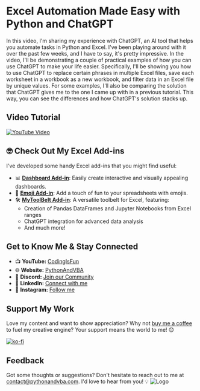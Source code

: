 # Excel Automation Made Easy with Python and ChatGPT 
In this video, I'm sharing my experience with ChatGPT, an AI tool that helps you automate tasks in Python and Excel. I've been playing around with it over the past few weeks, and I have to say, it's pretty impressive.
In the video, I'll be demonstrating a couple of practical examples of how you can use ChatGPT to make your life easier. Specifically, I'll be showing you how to use ChatGPT to replace certain phrases in multiple Excel files, save each worksheet in a workbook as a new workbook, and filter data in an Excel file by unique values.
For some examples, I'll also be comparing the solution that ChatGPT gives me to the one I came up with in a previous tutorial. This way, you can see the differences and how ChatGPT's solution stacks up.

## Video Tutorial
[![YouTube Video](https://img.youtube.com/vi/mMkVdlHXcjo/0.jpg)](https://youtu.be/mMkVdlHXcjo)



## 🤓 Check Out My Excel Add-ins
I've developed some handy Excel add-ins that you might find useful:

- 📊 **[Dashboard Add-in](https://pythonandvba.com/grafly)**: Easily create interactive and visually appealing dashboards.
- 🤪 **[Emoji Add-in](https://pythonandvba.com/emojify)**: Add a touch of fun to your spreadsheets with emojis.
- 🛠️ **[MyToolBelt Add-in](https://pythonandvba.com/mytoolbelt)**: A versatile toolbelt for Excel, featuring:
  - Creation of Pandas DataFrames and Jupyter Notebooks from Excel ranges
  - ChatGPT integration for advanced data analysis
  - And much more!


## Get to Know Me & Stay Connected
- 📺 **YouTube:** [CodingIsFun](https://youtube.com/c/CodingIsFun)
- 🌐 **Website:** [PythonAndVBA](https://pythonandvba.com)
- 💬 **Discord:** [Join our Community](https://pythonandvba.com/discord)
- 💼 **LinkedIn:** [Connect with me](https://www.linkedin.com/in/sven-bosau/)
- 📸 **Instagram:** [Follow me](https://www.instagram.com/codingisfun_official/)

## Support My Work
Love my content and want to show appreciation? Why not [buy me a coffee](https://pythonandvba.com/coffee-donation) to fuel my creative engine? Your support means the world to me! 😊

[![ko-fi](https://ko-fi.com/img/githubbutton_sm.svg)](https://pythonandvba.com/coffee-donation)

## Feedback
Got some thoughts or suggestions? Don't hesitate to reach out to me at contact@pythonandvba.com. I'd love to hear from you! 💡
![Logo](https://www.pythonandvba.com/banner-img)
